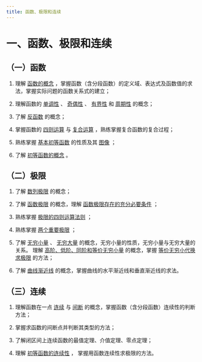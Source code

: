 ```yaml
---
title: 函数、极限和连续
---
```


# 一、函数、极限和连续

## （一）函数

01. 理解 [函数的概念](./01-映射与函数.md) ，掌握函数（含分段函数）的定义域、表达式及函数值的求法，掌握实际问题的函数关系式的建立；

02. 理解函数的 [单调性](./01-映射与函数.md#函数的单调性) 、
    [奇偶性](./01-映射与函数.md#函数的奇偶性) 、
    [有界性](./01-映射与函数.md#函数的有界性) 和
    [周期性](./01-映射与函数.md#函数的周期性) 的概念；

03. 了解 [反函数](./01-映射与函数.md#反函数) 的概念；

04. 掌握函数的 [四则运算](./01-映射与函数.md#函数的运算) 与
    [复合运算](./01-映射与函数.md#复合函数) ，熟练掌握复合函数的复合过程；

05. 熟练掌握 [基本初等函数](./01-映射与函数.md#初等函数) 的性质及其
    [图像](../97-基本初等函数的图形/README.md) ；

06. 了解 [初等函数的概念](./01-映射与函数.md#初等函数) 。

## （二）极限

01. 了解 [数列极限](./02-数列的极限.md) 的概念；

02. 了解 [函数极限](./03-函数的极限.md) 的概念，理解
    [函数极限存在的充分必要条件](./03-函数的极限.md#函数极限存在的充分必要条件) ；

03. 熟练掌握 [极限的四则运算法则](./05-极限运算法则.md) ；

04. 熟练掌握 [两个重要极限](./06-极限存在准则-两个重要极限.md#两个重要极限) ；

05. 了解 [无穷小量](./04-无穷小与无穷大.md#无穷小) 、
    [无穷大量](./04-无穷小与无穷大.md#无穷大) 的概念，无穷小量的性质，无穷小量与无穷大量的关系。
    理解 [高阶、低阶、同阶和等价无穷小量](./07-无穷小的比较.md) 的概念，掌握
    [等价无穷小代换求极限](./04-无穷小与无穷大.md#等价无穷小代换) 的方法；

06. 了解 [曲线渐近线](./03-函数的极限.md#曲线渐近线) 的概念，掌握曲线的水平渐近线和垂直渐近线的求法。

## （三）连续

01. 理解函数在一点 [连续](./08-函数的连续性与间断点.md#函数的连续性定义)
    与 [间断](./08-函数的连续性与间断点.md#函数的间断点) 的概念，掌握函数（含分段函数）连续性的判断方法；

02. 掌握求函数的间断点并判断其类型的方法；

03. 了解闭区间上连续函数的最值定理、介值定理、零点定理；

04. 理解 [初等函数的连续性](./09-连续函数的运算与初等函数的连续性.md#初等函数的连续性) ，
    掌握用函数连续性求极限的方法。
